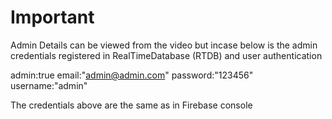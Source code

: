# Important 

Admin Details can be viewed from the video but incase below is the admin credentials registered in RealTimeDatabase (RTDB) and user authentication


admin:true
email:"admin@admin.com"
password:"123456"
username:"admin"

The credentials above are the same as in Firebase console
